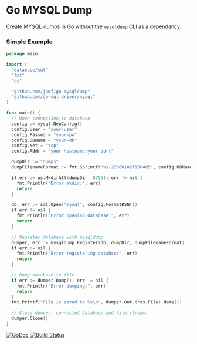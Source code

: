 # Go MYSQL Dump
Create MYSQL dumps in Go without the `mysqldump` CLI as a dependancy.

### Simple Example
```go
package main

import (
  "database/sql"
  "fmt"
  "os"

  "github.com/jamf/go-mysqldump"
  "github.com/go-sql-driver/mysql"
)

func main() {
  // Open connection to database
  config := mysql.NewConfig()
  config.User = "your-user"
  config.Passwd = "your-pw"
  config.DBName = "your-db"
  config.Net = "tcp"
  config.Addr = "your-hostname:your-port"

  dumpDir := "dumps"
  dumpFilenameFormat := fmt.Sprintf("%s-20060102T150405", config.DBName)   // accepts time layout string and add .sql at the end of file

  if err := os.MkdirAll(dumpDir, 0755); err != nil {
    fmt.Println("Error mkdir:", err)
    return
  }

  db, err := sql.Open("mysql", config.FormatDSN())
  if err != nil {
    fmt.Println("Error opening database:", err)
    return
  }

  // Register database with mysqldump
  dumper, err := mysqldump.Register(db, dumpDir, dumpFilenameFormat)
  if err != nil {
    fmt.Println("Error registering databse:", err)
    return
  }

  // Dump database to file
  if err := dumper.Dump(); err != nil {
    fmt.Println("Error dumping:", err)
    return
  }
  fmt.Printf("File is saved to %s\n", dumper.Out.(*os.File).Name())

  // Close dumper, connected database and file stream.
  dumper.Close()
}
```

[![GoDoc](https://godoc.org/github.com/jamf/go-mysqldump?status.svg)](https://godoc.org/github.com/jamf/go-mysqldump)
[![Build Status](https://travis-ci.org/jamf/go-mysqldump.svg?branch=master)](https://travis-ci.org/jamf/go-mysqldump)
